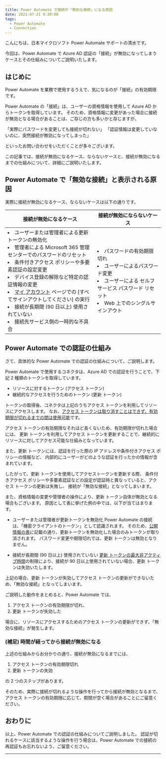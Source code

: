 ```yaml
---
title: Power Automate で接続が「無効な接続」になる原因
date: 2021-07-21 9:30:00
tags:
  - Power Automate
  - Connection
---
```


こんにちは、日本マイクロソフト Power Automate サポートの清水です。

今回は、Power Automate で Azure AD 認証の「接続」が無効になってしまうケースとその仕組みについてご説明いたします。

<!-- more -->

## はじめに

Power Automate を業務で使用するうえで、気になるのが「接続」の有効期限です。

Power Automate の「接続」は、ユーザーの資格情報を使用して Azure AD からトークンを取得しています。
そのため、資格情報に変更があった場合に接続が無効となる場合があることは、ご存じの方も多いかと存じますが、

「実際にパスワードを変更しても接続が切れない」
「認証情報は変更していないのに、突然接続が無効になってしまった」

といったお問い合わせをいただくことが多々ございます。

この記事では、接続が無効になるケース、ならないケースと、接続が無効になるまでの仕組みについて、詳細にご説明いたします。


## Power Automate で「無効な接続」と表示される原因

実際に接続が無効になるケース、ならないケースは以下の通りです。

| 接続が無効になるケース | 接続が無効にならないケース |
|-- |-- |
|<li>ユーザーまたは管理者による更新 トークンの無効化</li><li>管理者による Microsoft 365 管理センターでのパスワードのリセット</li><li>条件付きアクセス ポリシーや多要素認証の設定変更</li><li>デバイス登録の解除など特定の認証情報の変更</li><li>[マイ アカウント](https://myaccount.microsoft.com/) ページでの [すべてサインアウトしてください] の実行</li><li>接続が長期間 (90 日以上) 使用されていない</li><li>接続先サービス側の一時的な不具合</li>|<li>パスワードの有効期限切れ</li><li>ユーザーによるパスワード変更</li><li>ユーザーによる セルフサービス パスワード リセット</li><li>Web 上でのシングルサインアウト</li> |


## Power Automate での認証の仕組み

さて、具体的な Power Automate での認証の仕組みについて、ご説明します。

Power Automate で使用するコネクタは、Azure AD での認証を行うことで、下記 2 種類のトークンを取得しています。

- リソースに対するトークン (アクセス トークン)
- 継続的なアクセスを行うためのトークン (更新 トークン)

トークンの取得後、コネクタは上記のうちアクセス トークンを利用してリソースにアクセスします。
なお、[アクセス トークンは取り消すことはできず、有効期限が切れるまでの間は使用可能](https://learn.microsoft.com/ja-jp/azure/active-directory/develop/configurable-token-lifetimes#access-tokens)です。

アクセス トークンの有効期限なそれほど長くないため、有効期限が切れた場合には、
更新 トークンを利用してアクセス トークンを更新することで、継続的にリソースに対してアクセス可能な仕組みとなっています。

また、更新 トークンには、認証を行った際の IP アドレスや条件付きアクセス ポリシーの情報など、
内部的にユーザーがどのような認証を行ったかの情報が含まれています。

したがって、更新 トークンを使用してアクセストークンを更新する際、
条件付きアクセス ポリシーや多要素認証などの設定が認証時と異なっていると、アクセス トークンの更新は失敗し、
接続が「無効な接続」となってしまいます。

また、資格情報の変更や管理者の操作により、更新 トークン自体が無効となる場合もございます。
原因として表に挙げた例の中では、以下が当てはまります。

- ユーザーまたは管理者が更新トークンを無効化
   Power Automate の接続は、「機密クライアントのトークン」として認識されます。
   そのため、[公開情報の表](https://learn.microsoft.com/ja-jp/entra/identity-platform/refresh-tokens#token-revocation)に記載の通り、更新トークンを無効化した場合のみトークンが取り消されます。
   パスワード変更や期限切れでは、更新 トークンは無効となりません。

- 接続が長期間 (90 日以上) 使用されていない
  [更新 トークンの最大非アクティブ時間](https://learn.microsoft.com/ja-jp/azure/active-directory/develop/configurable-token-lifetimes#refresh-and-session-token-lifetime-policy-properties)の制限により、接続が 90 日以上使用されていない場合、更新 トークンは失効いたします。

上記の場合、更新 トークンが失効してアクセス トークンの更新ができないため、「無効な接続」となってしまいます。

ご説明した動作をまとめると、Power Automate では、

1. アクセス トークンの有効期限が切れ、
2. 更新 トークンが失効した

場合に、リソースにアクセスするためのアクセス トークンの更新ができず、「無効な接続」が発生します。

### (補足) 時間が経ってから接続が無効になる

上述の仕組みからお分かりの通り、接続が無効になるまでには、

1. アクセス トークンの有効期限切れ
2. 更新 トークンの失効

の 2 つのステップがあります。

そのため、実際に接続が切れるような操作を行ってから接続が無効となるまで、
アクセス トークンの有効期限に応じて、期間が空く場合があることにご留意ください。

## おわりに

以上、Power Automate での認証の仕組みについてご説明しました。
認証が切れるケースに該当するような操作を行う場合は、Power Automate での接続の再認証もお忘れないよう、ご留意ください。

---
